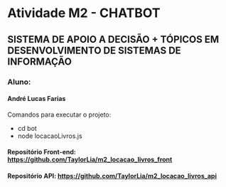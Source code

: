 # Atividade M2 - CHATBOT
## SISTEMA DE APOIO A DECISÃO + TÓPICOS EM DESENVOLVIMENTO DE SISTEMAS DE INFORMAÇÃO

### Aluno:
#### André Lucas Farias

Comandos para executar o projeto:

* cd bot
* node locacaoLivros.js

#### Repositório Front-end: https://github.com/TaylorLia/m2_locacao_livros_front
#### Repositório API: https://github.com/TaylorLia/m2_locacao_livros_api
